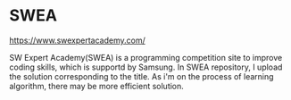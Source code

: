 # SWEA

https://www.swexpertacademy.com/

SW Expert Academy(SWEA) is a programming competition site to improve coding skills, which is supportd by Samsung.
In SWEA repository, I upload the solution corresponding to the title.
As i'm on the process of learning algorithm, there may be more efficient solution. 
